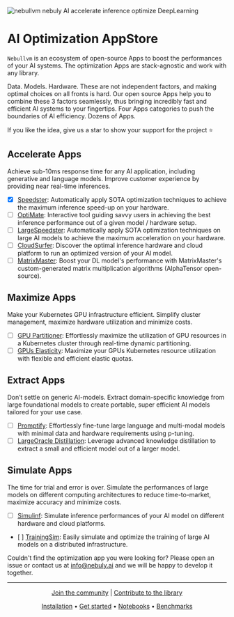 ![nebullvm nebuly AI accelerate inference optimize DeepLearning](https://user-images.githubusercontent.com/38586138/201391643-a80407e5-2c28-409c-90c9-327795cd27e8.png)





# **AI Optimization AppStore**

`Nebullvm` is an ecosystem of open-source Apps to boost the performances of your AI systems. The optimization Apps are stack-agnostic and work with any library.

Data. Models. Hardware. These are not independent factors, and making optimal choices on all fronts is hard. Our open source Apps help you to combine these 3 factors seamlessly, thus bringing incredibly fast and efficient AI systems to your fingertips.
Four Apps categories to push the boundaries of AI efficiency. Dozens of Apps.

If you like the idea, give us a star to show your support for the project ⭐

## Accelerate Apps
Achieve sub-10ms response time for any AI application, including generative and language models. Improve customer experience by providing near real-time inferences.


- [x] [Speedster](https://github.com/nebuly-ai/nebullvm/blob/main/apps/accelerate/speedster): Automatically apply SOTA optimization techniques to achieve the maximum inference speed-up on your hardware.
- [ ] [OptiMate](https://github.com/nebuly-ai/nebullvm/blob/main/apps/accelerate/optimate): Interactive tool guiding savvy users in achieving the best inference performance out of a given model / hardware setup.
- [ ] [LargeSpeedster](https://github.com/nebuly-ai/nebullvm/blob/main/apps/accelerate/large_speedster): Automatically apply SOTA optimization techniques on large AI models to achieve the maximum acceleration on your hardware.
- [ ] [CloudSurfer](https://github.com/nebuly-ai/nebullvm/blob/main/apps/accelerate/cloud_surfer): Discover the optimal inference hardware and cloud platform to run an optimized version of your AI model.
- [ ] [MatrixMaster](https://github.com/nebuly-ai/nebullvm/tree/main/apps/accelerate/matrix_master): Boost your DL model's performance with MatrixMaster's custom-generated matrix multiplication algorithms (AlphaTensor open-source). 

## Maximize Apps
Make your Kubernetes GPU infrastructure efficient. Simplify cluster management, maximize hardware utilization and minimize costs.
- [ ] [GPU Partitioner](https://github.com/nebuly-ai/nebullvm/blob/main/apps/maximize/gpu_partitioner): Effortlessly maximize the utilization of GPU resources in a Kubernetes cluster through real-time dynamic partitioning.
- [ ] [GPUs Elasticity](https://github.com/nebuly-ai/nebullvm/blob/main/apps/maximize/gpus_elasticity): Maximize your GPUs Kubernetes resource utilization with flexible and efficient elastic quotas.

## Extract Apps
Don’t settle on generic AI-models. Extract domain-specific knowledge from large foundational models to create portable, super efficient AI models tailored for your use case.
- [ ] [Promptify](https://github.com/nebuly-ai/nebullvm/blob/main/apps/extract/promptify): Effortlessly fine-tune large language and multi-modal models with minimal data and hardware requirements using p-tuning.
- [ ] [LargeOracle Distillation](https://github.com/nebuly-ai/nebullvm/blob/main/apps/extract/large_oracle_distillation): Leverage advanced knowledge distillation to extract a small and efficient model out of a larger model.

## Simulate Apps
The time for trial and error is over. Simulate the performances of large models on different computing architectures to reduce time-to-market, maximize accuracy and minimize costs.
- [ ] [Simulinf](https://github.com/nebuly-ai/nebullvm/blob/main/apps/simulate/simulinf): Simulate inference performances of your AI model on different hardware and cloud platforms.
- [ ] [TrainingSim](https://github.com/nebuly-ai/nebullvm/blob/main/apps/simulate/training_sim): Easily simulate and optimize the training of large AI models on a distributed infrastructure.


Couldn't find the optimization app you were looking for? Please open an issue or contact us at info@nebuly.ai and we will be happy to develop it together.

---

<p align="center">
  <a href="https://discord.gg/RbeQMu886J">Join the community</a> |
  <a href="https://nebuly.gitbook.io/nebuly/welcome/questions-and-contributions">Contribute to the library</a>
</p>


<p align="center">
<a href="https://nebuly.gitbook.io/nebuly/nebullvm/installation">Installation</a> •
<a href="https://nebuly.gitbook.io/nebuly/nebullvm/get-started">Get started</a> •
<a href="https://github.com/nebuly-ai/nebullvm/tree/main/notebooks">Notebooks</a> •
<a href="https://nebuly.gitbook.io/nebuly/nebullvm/benchmarks">Benchmarks</a>
</p>
